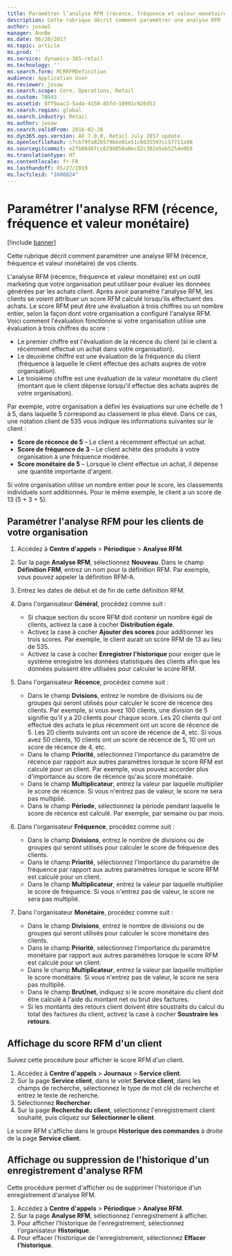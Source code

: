 ```yaml
---
title: Paramétrer l'analyse RFM (récence, fréquence et valeur monétaire)
description: Cette rubrique décrit comment paramétrer une analyse RFM (récence, fréquence et valeur monétaire) de vos clients.
author: josaw1
manager: AnnBe
ms.date: 06/20/2017
ms.topic: article
ms.prod: ''
ms.service: dynamics-365-retail
ms.technology: ''
ms.search.form: MCRRFMDefinition
audience: Application User
ms.reviewer: josaw
ms.search.scope: Core, Operations, Retail
ms.custom: 78943
ms.assetid: 8ff9aac3-5ada-4150-85fd-18901c926d53
ms.search.region: global
ms.search.industry: Retail
ms.author: josaw
ms.search.validFrom: 2016-02-28
ms.dyn365.ops.version: AX 7.0.0, Retail July 2017 update
ms.openlocfilehash: c7cb79fa82b579bee01e51cb635597cc5f711a98
ms.sourcegitcommit: e2fb0846fcc6298050a0ec82c302e5eb5254e0b5
ms.translationtype: HT
ms.contentlocale: fr-FR
ms.lasthandoff: 05/27/2019
ms.locfileid: "1606824"
---
```

# <a name="set-up-recency-frequency-and-monetary-rfm-analysis"></a>Paramétrer l'analyse RFM (récence, fréquence et valeur monétaire)

[!include [banner](includes/banner.md)]

Cette rubrique décrit comment paramétrer une analyse RFM (récence, fréquence et valeur monétaire) de vos clients.

L'analyse RFM (récence, fréquence et valeur monétaire) est un outil marketing que votre organisation peut utiliser pour évaluer les données générées par les achats client. Après avoir paramétré l'analyse RFM, les clients se voient attribuer un score RFM calculé lorsqu'ils effectuent des achats. Le score RFM peut être une évaluation à trois chiffres ou un nombre entier, selon la façon dont votre organisation a configuré l'analyse RFM. Voici comment l'évaluation fonctionne si votre organisation utilise une évaluation à trois chiffres du score :

- Le premier chiffre est l'évaluation de la récence du client (si le client a récemment effectué un achat dans votre organisation).
- Le deuxième chiffre est une évaluation de la fréquence du client (fréquence à laquelle le client effectue des achats auprès de votre organisation).
- Le troisième chiffre est une évaluation de la valeur monétaire du client (montant que le client dépense lorsqu'il effectue des achats auprès de votre organisation).

Par exemple, votre organisation a défini les évaluations sur une échelle de 1 à 5, dans laquelle 5 correspond au classement le plus élevé. Dans ce cas, une notation client de 535 vous indique les informations suivantes sur le client :

- **Score de récence de 5** – Le client a récemment effectué un achat.
- **Score de fréquence de 3** – Le client achète des produits à votre organisation à une fréquence modérée.
- **Score monétaire de 5** – Lorsque le client effectue un achat, il dépense une quantité importante d'argent.

Si votre organisation utilise un nombre entier pour le score, les classements individuels sont additionnés. Pour le même exemple, le client a un score de 13 (5 + 3 + 5).

## <a name="set-up-rfm-analysis-for-the-customers-in-your-organization"></a>Paramétrer l'analyse RFM pour les clients de votre organisation

1. Accédez à **Centre d'appels** \> **Périodique** \> **Analyse RFM**.
2. Sur la page **Analyse RFM**, sélectionnez **Nouveau**. Dans le champ **Définition FRM**, entrez un nom pour la définition RFM. Par exemple, vous pouvez appeler la définition RFM-A.
3. Entrez les dates de début et de fin de cette définition RFM.
4. Dans l'organisateur **Général**, procédez comme suit :

    - Si chaque section du score RFM doit contenir un nombre égal de clients, activez la case à cocher **Distribution égale**.
    - Activez la case à cocher **Ajouter des scores** pour additionner les trois scores. Par exemple, le client aurait un score RFM de 13 au lieu de 535.
    - Activez la case à cocher **Enregistrer l'historique** pour exiger que le système enregistre les données statistiques des clients afin que les données puissent être utilisées pour calculer le score RFM.

5. Dans l'organisateur **Récence**, procédez comme suit :

    - Dans le champ **Dvisions**, entrez le nombre de divisions ou de groupes qui seront utilisés pour calculer le score de récence des clients. Par exemple, si vous avez 100 clients, une division de 5 signifie qu'il y a 20 clients pour chaque score. Les 20 clients qui ont effectué des achats le plus récemment ont un score de récence de 5. Les 20 clients suivants ont un score de récence de 4, etc. Si vous avez 50 clients, 10 clients ont un score de récence de 5, 10 ont un score de récence de 4, etc.
    - Dans le champ **Priorité**, sélectionnez l'importance du paramètre de récence par rapport aux autres paramètres lorsque le score RFM est calculé pour un client. Par exemple, vous pouvez accorder plus d'importance au score de récence qu'au score monétaire.
    - Dans le champ **Multiplicateur**, entrez la valeur par laquelle multiplier le score de récence. Si vous n'entrez pas de valeur, le score ne sera pas multiplié.
    - Dans le champ **Période**, sélectionnez la période pendant laquelle le score de récence est calculé. Par exemple, par semaine ou par mois.

6. Dans l'organisateur **Fréquence**, procédez comme suit :

    - Dans le champ **Divisions**, entrez le nombre de divisions ou de groupes qui seront utilisés pour calculer le score de fréquence des clients.
    - Dans le champ **Priorité**, sélectionnez l'importance du paramètre de fréquence par rapport aux autres paramètres lorsque le score RFM est calculé pour un client.
    - Dans le champ **Multiplicateur**, entrez la valeur par laquelle multiplier le score de fréquence. Si vous n'entrez pas de valeur, le score ne sera pas multiplié.

7. Dans l'organisateur **Monétaire**, procédez comme suit :

    - Dans le champ **Divisions**, entrez le nombre de divisions ou de groupes qui seront utilisés pour calculer le score monétaire des clients.
    - Dans le champ **Priorité**, sélectionnez l'importance du paramètre monétaire par rapport aux autres paramètres lorsque le score RFM est calculé pour un client.
    - Dans le champ **Multiplicateur**, entrez la valeur par laquelle multiplier le score monétaire. Si vous n'entrez pas de valeur, le score ne sera pas multiplié.
    - Dans le champ **Brut/net**, indiquez si le score monétaire du client doit être calculé à l'aide du montant net ou brut des factures.
    - Si les montants des retours client doivent être soustraits du calcul du total des factures du client, activez la case à cocher **Soustraire les retours**.

## <a name="view-a-customers-rfm-score"></a>Affichage du score RFM d'un client

Suivez cette procédure pour afficher le score RFM d'un client.

1. Accédez à **Centre d'appels** \> **Journaux** \> **Service client**.
2. Sur la page **Service client**, dans le volet **Service client**, dans les champs de recherche, sélectionnez le type de mot clé de recherche et entrez le texte de recherche.
3. Sélectionnez **Rechercher**.
4. Sur la page **Recherche du client**, sélectionnez l'enregistrement client souhaité, puis cliquez sur **Sélectionner le client**.

Le score RFM s'affiche dans le groupe **Historique des commandes** à droite de la page **Service client**.

## <a name="view-or-clear-the-history-of-an-rfm-analysis-record"></a>Affichage ou suppression de l'historique d'un enregistrement d'analyse RFM

Cette procédure permet d'afficher ou de supprimer l'historique d'un enregistrement d'analyse RFM.

1. Accédez à **Centre d'appels** \> **Périodique** \> **Analyse RFM**.
2. Sur la page **Analyse RFM**, sélectionnez l'enregistrement à afficher.
3. Pour afficher l'historique de l'enregistrement, sélectionnez l'organisateur **Historique**.
4. Pour effacer l'historique de l'enregistrement, sélectionnez **Effacer l'historique**.
